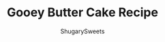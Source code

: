 ---
layout: ../../layouts/MarkdownPostLayout.astro
title: Gooey Butter Cake Recipe
author: ShugarySweets
pubDate: 2019-03-09
description: "A St Louis tradition, this Gooey Butter Cake is simplified with it&#x27;s easy cake mix option! Chewy Butter Cake crust with a gooey cream cheese filling!"
image_url: https://www.shugarysweets.com/wp-content/uploads/2019/03/gooey-butter-cake-facebook.jpg
tags: ["Cake","American"]
calories: 235
protein: 3
carbohydrates: 34
fats: 10
fiber: 0
ingredients: ["1 box yellow cake mix (just the dry mix)","1/2 cup unsalted butter, softened","1 large egg","8 ounce cream cheese, softened","2 cups powdered sugar","1 teaspoon vanilla extract","2 large eggs","2 Tablespoons powdered sugar, for topping"]
serves: 20
time: "50 minutes"
prepTime: "10 minutes"
instructions: ["Preheat oven to 325 degrees F. Spray a 13x9 baking dish with baking spray. Set aside.","In a mixing bowl, combine cake mix, softened butter, and egg. Beat until combined, and crumbly.","Pour into baking dish and press with palm of hand to create a firm crust.","In a mixing bowl, beat cream cheese, powdered sugar, vanilla, and eggs. Beat for about 3-4 minutes, scraping down sides of bowl as need.","Pour over crust.","Bake for 40-45 minutes until lightly browned. Remove and cool completely. Refrigerate for 4 hours. Sprinkle with powdered sugar before serving. ENJOY."]
nutrition: ["235 calories","34 grams carbohydrates","52 milligrams cholesterol","10 grams fat","0 grams fiber","3 grams protein","6 grams saturated fat","238 milligrams sodium","23 grams sugar","0 grams trans fat","3 grams unsaturated fat"]
---
